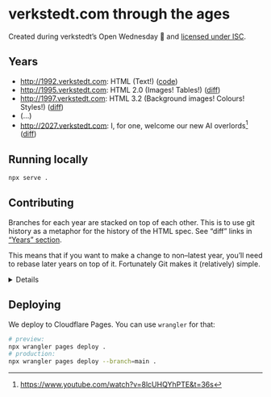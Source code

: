 # verkstedt.com through the ages

Created during verkstedt’s Open Wednesday 💚 and [licensed under ISC](./LICENSE).

## Years

- <http://1992.verkstedt.com>: HTML (Text!)
  ([code](https://github.com/verkstedt/verkstedt-through-ages/commit/1992))
- <http://1995.verkstedt.com>: HTML 2.0 (Images! Tables!)
  ([diff](https://github.com/verkstedt/verkstedt-through-ages/compare/1992...1995))
- <http://1997.verkstedt.com>: HTML 3.2 (Background images! Colours! Styles!)
  ([diff](https://github.com/verkstedt/verkstedt-through-ages/compare/1995...1997))
- (…)
- <http://2027.verkstedt.com>: I, for one, welcome our new AI overlords[^s]
  ([diff](https://github.com/verkstedt/verkstedt-through-ages/compare/1997...2027))

[^s]: https://www.youtube.com/watch?v=8lcUHQYhPTE&t=36s

## Running locally

```sh
npx serve .
```

## Contributing

Branches for each year are stacked on top of each other. This is to use
git history as a metaphor for the history of the HTML spec.
See “diff” links in [“Years” section](#years).

This means that if you want to make a change to non–latest year, you’ll
need to rebase later years on top of it. Fortunately Git makes it
(relatively) simple.

<details>

1. Make sure you have all of the year branches locally.

2. Switch to the year you want to make changes to and add new commits.

3. Switch to latest year and run:

   ```sh
   # e.g. if you changed 1992
   git rebase -i --update-refs 1992
   # inspect if everything looks ok:
   git log --oneline --decorate --all
   # push all branches:
   git push --force-with-lease --all
   ```

   For a quick explanation about `--update-refs`, check out part of
   [Scott Chacon’s “So You Think You Know Git Part 2” talk][video-update-refs].

</details>

[video-update-refs]: https://www.youtube.com/watch?v=Md44rcw13k4&t=941s

## Deploying

We deploy to Cloudflare Pages. You can use `wrangler` for that:

```sh
# preview:
npx wrangler pages deploy .
# production:
npx wrangler pages deploy --branch=main .
```
